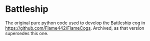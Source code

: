 # Battleship

The original pure python code used to develop the Battleship cog in https://github.com/Flame442/FlameCogs. Archived, as that version supersedes this one.
